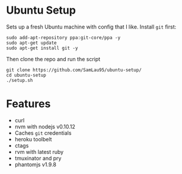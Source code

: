 Ubuntu Setup
=====

Sets up a fresh Ubuntu machine with config that I like.
Install ```git``` first:

    sudo add-apt-repository ppa:git-core/ppa -y
    sudo apt-get update
    sudo apt-get install git -y

Then clone the repo and run the script

    git clone https://github.com/SamLau95/ubuntu-setup/
    cd ubuntu-setup
    ./setup.sh

Features
====

- curl
- nvm with nodejs v0.10.12
- Caches ```git``` credentials
- heroku toolbelt
- ctags
- rvm with latest ruby
- tmuxinator and pry
- phantomjs v1.9.8
